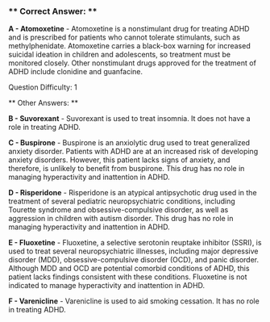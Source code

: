 ### ** Correct Answer: **

**A - Atomoxetine** - Atomoxetine is a nonstimulant drug for treating ADHD and is prescribed for patients who cannot tolerate stimulants, such as methylphenidate. Atomoxetine carries a black-box warning for increased suicidal ideation in children and adolescents, so treatment must be monitored closely. Other nonstimulant drugs approved for the treatment of ADHD include clonidine and guanfacine.

Question Difficulty: 1

** Other Answers: **

**B - Suvorexant** - Suvorexant is used to treat insomnia. It does not have a role in treating ADHD.

**C - Buspirone** - Buspirone is an anxiolytic drug used to treat generalized anxiety disorder. Patients with ADHD are at an increased risk of developing anxiety disorders. However, this patient lacks signs of anxiety, and therefore, is unlikely to benefit from buspirone. This drug has no role in managing hyperactivity and inattention in ADHD.

**D - Risperidone** - Risperidone is an atypical antipsychotic drug used in the treatment of several pediatric neuropsychiatric conditions, including Tourette syndrome and obsessive-compulsive disorder, as well as aggression in children with autism disorder. This drug has no role in managing hyperactivity and inattention in ADHD.

**E - Fluoxetine** - Fluoxetine, a selective serotonin reuptake inhibitor (SSRI), is used to treat several neuropsychiatric illnesses, including major depressive disorder (MDD), obsessive-compulsive disorder (OCD), and panic disorder. Although MDD and OCD are potential comorbid conditions of ADHD, this patient lacks findings consistent with these conditions. Fluoxetine is not indicated to manage hyperactivity and inattention in ADHD.

**F - Varenicline** - Varenicline is used to aid smoking cessation. It has no role in treating ADHD.


